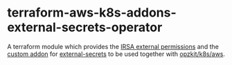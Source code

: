 # terraform-aws-k8s-addons-external-secrets-operator

A terraform module which provides
the [IRSA external permissions](https://kops.sigs.k8s.io/cluster_spec/#service-account-issuer-discovery-and-aws-iam-roles-for-service-accounts-irsa)
and the [custom addon](https://kops.sigs.k8s.io/addons/#custom-addons)
for [external-secrets](https://github.com/external-secrets/external-secrets) to be used together
with [opzkit/k8s/aws](https://registry.terraform.io/modules/opzkit/k8s/aws/latest).

